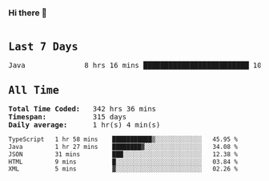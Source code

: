 ### Hi there 👋

<!--WakaTime-Start-->
<pre><h2>Last 7 Days</h2>Java              8 hrs 16 mins █████████████████████████ 100.00 %</br><h2>All Time</h2><strong>Total Time Coded:   </strong>342 hrs 36 mins</br><strong>Timespan:           </strong>315 days</br><strong>Daily average:      </strong>1 hr(s) 4 min(s)</pre>
<!--WakaTime-End-->

<!--START_SECTION:waka-->

```txt
TypeScript   1 hr 58 mins    ███████████▒░░░░░░░░░░░░░   45.95 %
Java         1 hr 27 mins    ████████▓░░░░░░░░░░░░░░░░   34.08 %
JSON         31 mins         ███░░░░░░░░░░░░░░░░░░░░░░   12.38 %
HTML         9 mins          █░░░░░░░░░░░░░░░░░░░░░░░░   03.84 %
XML          5 mins          ▓░░░░░░░░░░░░░░░░░░░░░░░░   02.26 %
```

<!--END_SECTION:waka-->

 <!-- waka-box start -->
 <!-- waka-box end -->
